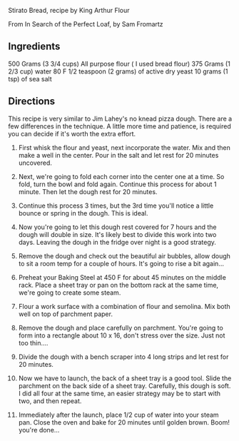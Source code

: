 Stirato Bread, recipe by King Arthur Flour 

From In Search of the Perfect Loaf, by Sam Fromartz

## Ingredients

500 Grams (3 3/4 cups) All purpose flour ( I used bread flour)
375 Grams (1 2/3 cup) water 80 F
1/2 teaspoon (2 grams)  of active dry yeast
10 grams (1 tsp)  of sea salt

## Directions

This recipe is very similar to Jim Lahey's no knead pizza dough.  There are a few differences in the technique. A little more time and patience, is required you can decide if it's worth the extra effort.

1. First whisk the flour and yeast, next incorporate the water.  Mix and then make a well in the center.  Pour in the salt and let rest for 20 minutes uncovered.

2. Next, we're going to fold each corner into the center one at a time. So fold, turn the bowl and fold again.  Continue this process for about 1 minute.  Then let the dough rest for 20 minutes.

3. Continue this process 3 times, but the 3rd time you'll notice a little bounce or spring in the dough. This is ideal.

4. Now you're going to let this dough rest covered for 7 hours and the dough will double in size. It's likely best to divide this work into two days. Leaving the dough in the fridge over night is a good strategy.

5. Remove the dough and check out the beautiful air bubbles, allow dough to sit a room temp for a couple of hours. It's going to rise a bit again...

6. Preheat your Baking Steel at 450 F for about 45 minutes on the middle rack. Place a sheet tray or pan on the bottom rack at the same time, we're going to create some steam.

7. Flour a work surface with a combination of flour and semolina. Mix both well on top of parchment paper.

8. Remove the dough and place carefully on parchment.  You're going to form into a rectangle about 10 x 16, don't stress over the size.  Just not too thin....

9. Divide the dough with a bench scraper into 4 long strips and let rest for 20 minutes.

10. Now we have to launch, the back of a sheet tray is a good tool. Slide the parchment on the back side of a sheet tray.  Carefully, this dough is soft.  I did all four at the same time, an easier strategy may be to start with two, and then repeat.

11. Immediately after the launch, place 1/2 cup of water into your steam pan.  Close the oven and bake for 20 minutes until golden brown. Boom! you're done...
